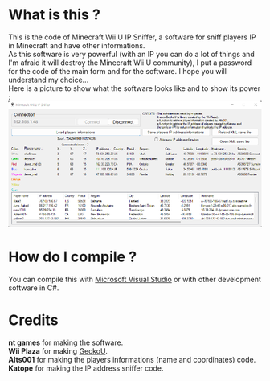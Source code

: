 # What is this ?
This is the code of Minecraft Wii U IP Sniffer, a software for sniff players IP in Minecraft and have other informations.    
As this software is very powerful (with an IP you can do a lot of things and I'm afraid it will destroy the Minecraft Wii U community), I put a password for the code of the main form and for the software.
I hope you will understand my choice...    
Here is a picture to show what the software looks like and to show its power :    
<img src="example.png"></img>

# How do I compile ? 
You can compile this with [Microsoft Visual Studio](https://visualstudio.microsoft.com/) or with other development software in C#.

# Credits
**nt games** for making the software.    
**Wii Plaza** for making [GeckoU](https://github.com/XxModZxXWiiPlaza/GeckoU).    
**Alts001** for making the players informations (name and coordinates) code.   
**Katope** for making the IP address sniffer code.   
